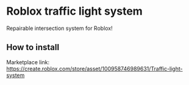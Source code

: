 # Roblox traffic light system
Repairable intersection system for Roblox!

## How to install
Marketplace link: https://create.roblox.com/store/asset/100958746989631/Traffic-light-system

